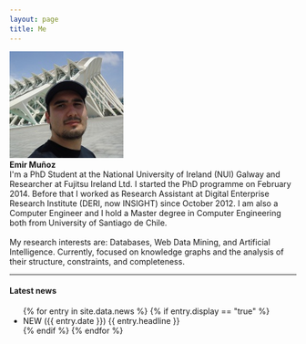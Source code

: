 ```yaml
---
layout: page
title: Me
---
```


<div class="row">
<div class="col-md-4 col-xs-12 text-center">
    <div class="centerBlock">
        <img id="image_main" alt="Emir Muñoz" width="200" height="187" src="/assets/me.jpg">
    </div>
    <b>
        <span property="foaf:title"></span>
        <span property="foaf:givenname">Emir</span>
        <span property="foaf:familyName">Muñoz</span>
    </b>
</div>

<div class="col-md-8 col-xs-12 text-justify">
I'm a PhD Student at the National University of Ireland (NUI) Galway and Researcher at Fujitsu Ireland Ltd. 
I started the PhD programme on February 2014. 
Before that I worked as Research Assistant at Digital Enterprise Research Institute (DERI, now INSIGHT) since October 2012. 
I am also a Computer Engineer and I hold a Master degree in Computer Engineering both from University of Santiago de Chile.
<br><br>
My research interests are: Databases, Web Data Mining, and Artificial Intelligence. 
Currently, focused on knowledge graphs and the analysis of their structure, constraints, and completeness.
</div>
</div>

<hr />

<div class="row">
<div class="col-md-12 col-xs-12">
    <h4><b>Latest news</b></h4>
    <ul>
        {% for entry in site.data.news %}
            {% if entry.display == "true" %}
            <li><span class="label label-success">NEW ({{ entry.date }})</span>&nbsp;<span>{{ entry.headline }}</span></li>
            {% endif %}
        {% endfor %}
    </ul>
</div>
</div>
